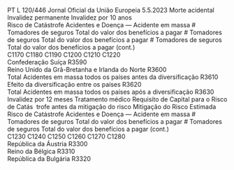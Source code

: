 PT  L 120/446 Jornal Oficial da União Europeia 5.5.2023
 Morte acidental  Invalidez permanente  Invalidez por 10 anos  
Risco de Catástrofe Acidentes e Doença — Acidente em 
massa  # Tomadores de 
seguros  Total do valor 
dos benefícios a 
pagar  # Tomadores de 
seguros  Total do valor 
dos benefícios a 
pagar  # Tomadores de 
seguros  Total do valor 
dos benefícios a 
pagar  (cont.)  
C1170  C1180  C1190  C1200  C1210  C1220  
Confederação Suíça  R3590  
Reino Unido da Grã-Bretanha e Irlanda do Norte  R3600  
Total Acidentes em massa todos os países antes 
da diversificação  R3610  
Efeito da diversificação entre os países  R3620  
Total Acidentes em massa todos os países após a 
diversificação  R3630  
Invalidez por 12 meses  Tratamento médico  Requisito de 
Capital para o 
Risco de Catás ­
trofe antes da 
mitigação do 
risco  Mitigação do 
Risco Estimada  Risco de Catástrofe Acidentes e Doença — Acidente em 
massa  # Tomadores 
de seguros  Total do valor 
dos benefícios a 
pagar  # Tomadores 
de seguros  Total do valor 
dos benefícios a 
pagar  (cont.)  
C1230  C1240  C1250  C1260  C1270  C1280  
República da Áustria  R3300  
Reino da Bélgica  R3310  
República da Bulgária  R3320